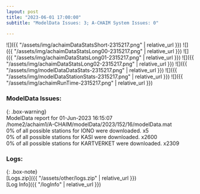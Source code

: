 ```yaml
---
layout: post
title: "2023-06-01 17:00:00"
subtitle: "ModelData Issues: 3; A-CHAIM System Issues: 0"

---
```


![]({{ "/assets/img/achaimDataStatsShort-2315217.png" | relative_url }})
![]({{ "/assets/img/achaimDataStatsLong00-2315217.png" | relative_url }})
![]({{ "/assets/img/achaimDataStatsLong01-2315217.png" | relative_url }})
![]({{ "/assets/img/achaimDataStatsLong02-2315217.png" | relative_url }})
![]({{ "/assets/img/modelDataDataStats-2315217.png" | relative_url }})
![]({{ "/assets/img/modelDataStationStats-2315217.png" | relative_url }})
![]({{ "/assets/img/achaimRunTime-2315217.png" | relative_url }})


### ModelData Issues:  
  
{: .box-warning}  
 ModelData report for 01-Jun-2023 16:15:07   
 /home2/achaim1/A-CHAIM/modelData/2023/152/16/modelData.mat   
 0% of all possible stations for IONO were downloaded. x5   
 0% of all possible stations for KASI were downloaded. x2600   
 0% of all possible stations for KARTVERKET were downloaded. x2309   
  


### Logs:  
  
{: .box-note}  
[Logs.zip]({{ "/assets/other/logs.zip" | relative_url }})  
[Log Info]({{ "/logInfo" | relative_url }})  
